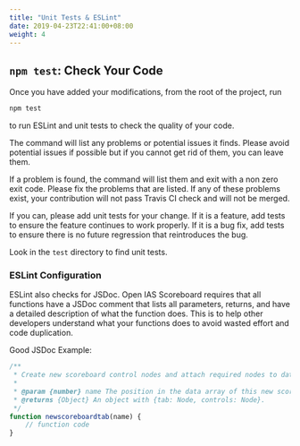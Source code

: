 ```yaml
---
title: "Unit Tests & ESLint"
date: 2019-04-23T22:41:00+08:00
weight: 4
---
```


## `npm test`: Check Your Code

Once you have added your modifications, from the root of the project, run
```bash
npm test
```
to run ESLint and unit tests to check the quality of your code.

The command will list any problems or potential issues it finds. Please avoid potential issues if possible but if you cannot get rid of them, you can leave them.

If a problem is found, the command will list them and exit with a non zero exit code. Please fix the problems that are listed. If any of these problems exist, your contribution will not pass Travis CI check and will not be merged.

If you can, please add unit tests for your change. If it is a feature, add tests to ensure the feature continues to work properly. If it is a bug fix, add tests to ensure there is no future regression that reintroduces the bug.

Look in the `test` directory to find unit tests.

### ESLint Configuration

ESLint also checks for JSDoc. Open IAS Scoreboard requires that all functions have a JSDoc comment that lists all parameters, returns, and have a detailed description of what the function does. This is to help other developers understand what your functions does to avoid wasted effort and code duplication.

Good JSDoc Example:
```javascript
/**
 * Create new scoreboard control nodes and attach required nodes to data object.
 *
 * @param {number} name The position in the data array of this new scoreboard.
 * @returns {Object} An object with {tab: Node, controls: Node}.
 */
function newscoreboardtab(name) {
    // function code
}
```